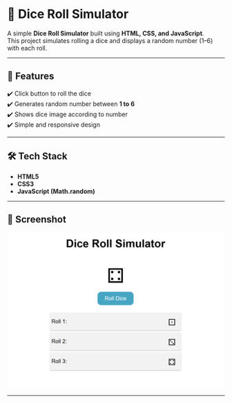 # 🎲 Dice Roll Simulator  

A simple **Dice Roll Simulator** built using **HTML, CSS, and JavaScript**.  
This project simulates rolling a dice and displays a random number (1–6) with each roll.  

---

## 🚀 Features  

✔️ Click button to roll the dice  
✔️ Generates random number between **1 to 6**  
✔️ Shows dice image according to number  
✔️ Simple and responsive design  

---

## 🛠️ Tech Stack  

- **HTML5**  
- **CSS3**  
- **JavaScript (Math.random)**  

---

## 📸 Screenshot  

![Dice Roll Simulator Screenshot](DiceRollSimulator/Screenshot.png)

---

